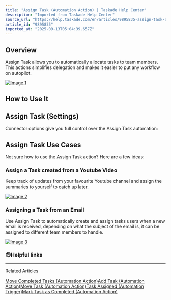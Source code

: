 ```yaml
---
title: "Assign Task (Automation Action) | Taskade Help Center"
description: "Imported from Taskade Help Center"
source_url: "https://help.taskade.com/en/articles/9895835-assign-task-automation-action"
article_id: "9895835"
imported_at: "2025-09-13T05:04:39.657Z"
---
```


**Overview**
------------

Assign Task allows you to automatically allocate tasks to team members. This actions simplifies delegation and makes it easier to put any workflow on autopilot.

[![Image 1](../../.gitbook/assets/imported/assign-task-automation-action-1.png)](https://downloads.intercomcdn.com/i/o/1185404863/e81d781d4b5b161faa316810/CleanShot+2024-09-19+at+16_28_59%402x.png?expires=1757741400&signature=96454390e583a9a4883b3665a683d86da4664e41d2be99a5793203ed84c38a55&req=dSEvE81%2BmYlZWvMW1HO4zWFe2ZqPQJ7JkP5s1ay%2BKvfzq18G5WKANZ99k2WI%0AkTQuXOsVYbLgX9O6vR4%3D%0A)

**How to Use It**
-----------------

**Assign Task (Settings)**
--------------------------

Connector options give you full control over the Assign Task automation:

**Assign Task Use Cases**
-------------------------

Not sure how to use the Assign Task action? Here are a few ideas:
### Assign a Task created from a Youtube Video

Keep track of updates from your favourite Youtube channel and assign the summaries to yourself to catch up later.

[![Image 2](../../.gitbook/assets/imported/assign-task-automation-action-2.png)](https://downloads.intercomcdn.com/i/o/1185437800/8593c150fbc2792bc9ae7061/CleanShot+2024-09-19+at+16_56_55%402x.png?expires=1757741400&signature=e17a51ae3df4a9fccfb5d0c88fa19216e8b4b9dac37840012183861b6c7b860c&req=dSEvE819molfWfMW1HO4zfzZBpgZySI7oi9NYEPbvvjWKbHQJRXi0S6cmVwB%0ALoP2nQsJugMVtDnsPhg%3D%0A)
### Assigning a Task from an Email

Use Assign Task to automatically create and assign tasks users when a new email is received, depending on what the subject of the email is, it can be assigned to different team members to handle.

[![Image 3](../../.gitbook/assets/imported/assign-task-automation-action-3.png)](https://downloads.intercomcdn.com/i/o/1185443429/4f2d5c92941f7181763b513b/CleanShot+2024-09-19+at+17_01_02%402x.png?expires=1757741400&signature=008c3a4b967989a973c71be39ab3f8ff575009f121cd0dae62e6091ee8dcc307&req=dSEvE816noVdUPMW1HO4zbmgvddb5AYW%2B6rCwJ98QIg%2F1YKrwGC5u0Y2BmCs%0AMOn40G%2FHPJZd3kcmrGE%3D%0A)
### 😊**Helpful links**

* * *

Related Articles

[Move Completed Tasks (Automation Action)](https://help.taskade.com/en/articles/9743619-move-completed-tasks-automation-action)[Add Task (Automation Action)](https://help.taskade.com/en/articles/9787788-add-task-automation-action)[Move Task (Automation Action)](https://help.taskade.com/en/articles/9895728-move-task-automation-action)[Task Assigned (Automation Trigger)](https://help.taskade.com/en/articles/9901065-task-assigned-automation-trigger)[Mark Task as Completed (Automation Action)](https://help.taskade.com/en/articles/11410590-mark-task-as-completed-automation-action)